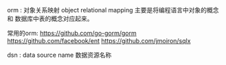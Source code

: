 orm : 对象关系映射 object relational mapping 
主要是将编程语言中对象的概念 和 数据库中表的概念对应起来。

常用的orm:
https://github.com/go-gorm/gorm
https://github.com/facebook/ent
https://github.com/jmoiron/sqlx

dsn : data source name  数据资源名称

